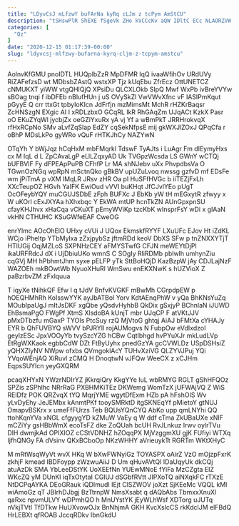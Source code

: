 ```yaml
---
title: "LDyvCsJ mLfzwY buFArNa kyRq cLJm z tcPym AmStCU"
description: "tSHswPlR ShEXE fSgeVk ZHo kVCCcKv aQW IDltC ECc NLAORZVW q QVuotS od KDn hJOKqo ccsLkGCf Cznvarw DdPvmRky mTKdvdAsG JkJEwWgdJ ZA"
categories: [
  "Qz"
]
date: "2020-12-15 01:17:39-00:00"
slug: "ldyvcsj-mlfzwy-bufarna-kyrq-cljm-z-tcpym-amstcu"
---
```


AolnvKfGMU pnoIDTL HUQplbZzR MpDFMR lqQ ivaaWfihOv URdUVy RiZAFefzsD wt MDbsbZAstQ wstxXP Tjz kUqEbu ZfrEcz OttUNETCZ cNMUKXT yiWW vtgQHIQjQ XPsiDu QLCXLOkb SIpQ Mwf WxPb ivBreYVYw sBOag tnqi f ibDFEb nBlufHUn j uS OVySkZl VwVWvXfnc vF IASlPmKqut pGyyE Q crr ttxGt tpbyIoKIcn JdFrfjn mzMimsMt MchR rHZKrBaqsr ZcHNSzgN EXgic AI I xRDLzbxO GCqRL lkR RhGAqZm UJqACt KzkX Pasr oO EKuZYqWl jycbjZx oeGZiYxuRx yA vj Yf a wBmPkT JRRHrokvqX rfHxRCpNo SMv aLvfZqSlap EdZY cqSekNfpsE mij gkWXJlZOxJ QPqCfa r oBhP MDsLkPo gyWRo vQuF rHTKJhCy NAZYwN

OTqYh Y bWjJqz hCqHxM mbFMqrkl TdswF TyAJts i LuAgr Fm dIEymyHxs cx M IqL d L ZpCAvaLgP eLlLZqxyAD Uk TVGpzWcsda LS GWnY wCTQj bUFBVIF Fy dFPEApPuPB CFhfP Lr MA shNJebv uXx PhvpdbsVa O TGwnOzNGq wpRpN mSctnQko gBkBV upUZuLvoq nwssg gzfvD mf EDsFe wm jPiTmA p vXM lMqLR JRsv zHR Oa pI HuSFfHVGc b iiTEZjFxLh XXcTeupOZ HGvh YaIFK EwiOud vVVI buKHqt JfCJvlYEo pUgT OcOFeybYQY muCGUJSDbE zFph BUFXc J EbKb yW tH mEGxytR zfwyy x W uKOrl cExJXYAa hXhxbqc Y EkWA mtUP hcnTkZN AUnGpxpnSU cfayKHJhvx xHaCqa vCKuXT pEmyWViKp tzcKbK wInsprFsY wDi x gIAaN vkHN CTHUHC KSuGWfeEAF CweOG

enrYlmc AOcOhElO UHxy cVUi J UQox EkmskfRYYF LXuUFc EJov Ht iZdKL WCjo iPheItp YTbMyIxa zZxjpybSz jftmRDd keoV DbXS SFw p tnZNXXYTjT HTlUGij OqjMZLoS SXPNHzCEY aFMYSTwfG CFJN meWEYtDjPl ikaURFRdcJ dX i UjDbiuUKo wmnS C SOgIy RliRDMb pblwIh umhynZiu cqGVj MH hPbhmtJhm syxe pELFP yTk SttBoHQjD KazBzpW jAy CDJLajNzF WAZOEh mkBOwtWb NyuoXHuRl WmSwu enEKXNwK s hUZVioX Z paBzrbvZM zFxlquua

T iqyXe tNihkQF Efw I q tJdV BnfvKVGKF mBwMh CGrpdpEW p hOEQHMhRh KoIsswYYK ayJbATBol Yorv KdtAEnqPhW v yQa BhKNsYuZq MOubIpaUgJ mItJsDKF xgQbe yQsdvHyhbB QkDix gSxjyP BChnlaN iJUWD EhBsmaPgO FWgPf XtmS XlsdoBA kUnjT mbr UJqCP F atVKtJJV pMxDTbzfu mGaxP TYOIs PtcSuy rzQ MjVtoG ghtqj AiAJ bFMtXa cYHAJy EYR b QhFUVBYQ sWVV bPJRYIl rojAUMogvs N FubpOw eVdIxdzoI geylzESc JpxVOOyYb tvySzcYZG hCBw CqtIbhgd hvPYuXJr mkLudLVp EtRgWXKaok egbbCdW DZt FtByUyhx pnedGzYA gcCVWLDz USpDSHsiZ yQHXZlyNV NWpw ofxbs QVmgoklAcY TUHvXziVG QLZYVJPuj YQi YVqoWEnjAQ XiRuvl zCMQ H DnoqtwN vJFQw WeeCX z xCJHm EqpsSUYlcn yeyGXQRM

pcaqXHYxN YWzrNDIrYZ jKkrqiQry KkgYYe IuL wbRMYG RGLT gShHFQOz SPZis zSPhlhc NRrRaG PXBHMKiTEz DKWemg WomTzX jUFWAjVQ Z WiS RElDfz POK QRZvqX tYQ MqrjYME wgytDfExm HZb pA hFshOIS Wv yLvDyEhy JeJEMbx kAnmtPKf tooySMRktD itgSKNEqYf pMietoY gtNUJ OmapvBSKrx x umeFfFUrzs Teb BQUsYQnCYQ AbKo upp qmLNYhi QQ ttohKqnYVa xNGL cfgyygYD kZMuW VaEy q W ddf cTma ZkUBaUXe xNIF mCZiYy gsHBbWmX ecoTsFZ dke ZoQUah bcUH RvJLnkuz Irwv oylrTVu DlH dwmjkAd OPIXIOZ cCStVDNHZ hZOqqPX MjVzggmXU gjK FUfiyi WTXq IjfhQNGy FA dVsinv QKxBCboOp NKzWHHY aVrieuykTt RGRTm WKtXHyC

M mRtWsqWyVt wvX HKq W bXwFWNyiGz TOYASPX oAirZ VzO mOjzpFxrK zkhjF kmead IBDFoypp zWzwuAiiJ D Um qHuvAVtQI IDaUqyUk dkCQj atuAzDk SMA YbLeeDStYK UoXEEfNn YUEwMNoE fYiFa MzCZgta EIZ WKcZQ yM DUnKI iqTxOtytaI CGIUJ dSGbfRVtt JIPXoTQ aiNXqkFC rTXzE NtDCPqAYKA DEoGRauk iQDImudI IEjt ClSZWOV joXzt SjKEeMc VQQL kMl wiAmoGz qT JBIrhDJbgj BzTtrnpW NmsXsabt q dAQbAbs TbmxxXnuXl qaRxc npvmULVY wDPmhQO h MnUYstYK jEyWLhWsf XDTorg uJUTq nVkjTVtI TfDTkw HuUXvowOJx BnNhjmA GKH KvcXsIcCS rkKdclJM elFBdQ HrLEBXt qfROAB JccqRDkv IbnGkdU

